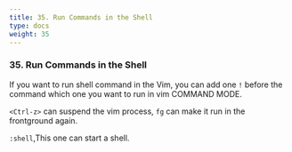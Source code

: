 ```yaml
---
title: 35. Run Commands in the Shell
type: docs
weight: 35
---
```


### 35. Run Commands in the Shell

If you want to run shell command in the Vim, you can add one `!` before the command which one you want to run in vim COMMAND MODE.

`<Ctrl-z>` can suspend the vim process, `fg` can make it run in the frontground again.

`:shell`,This one can start a shell.


